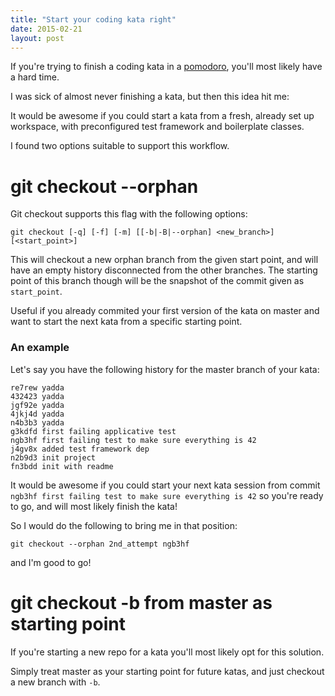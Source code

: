 ```yaml
---
title: "Start your coding kata right"
date: 2015-02-21
layout: post
---
```


If you're trying to finish a coding kata in a [pomodoro](https://pomodoro.cc/), you'll most likely have a hard time.

I was sick of almost never finishing a kata, but then this idea hit me:

It would be awesome if you could start a kata from a fresh, already set up workspace, with preconfigured test framework and boilerplate classes.

I found two options suitable to support this workflow.

# git checkout --orphan

Git checkout supports this flag with the following options:

```
git checkout [-q] [-f] [-m] [[-b|-B|--orphan] <new_branch>] [<start_point>]
```

This will checkout a new orphan branch from the given start point, and will have an empty history disconnected from the other branches.
The starting point of this branch though will be the snapshot of the commit given as `start_point`.


Useful if you already commited your first version of the kata on master and want to start the next kata from a specific starting point.

### An example

Let's say you have the following history for the master branch of your kata:

```
re7rew yadda
432423 yadda
jgf92e yadda
4jkj4d yadda
n4b3b3 yadda
g3kdfd first failing applicative test
ngb3hf first failing test to make sure everything is 42
j4gv8x added test framework dep
n2b9d3 init project
fn3bdd init with readme
```


It would be awesome if you could start your next kata session from commit `ngb3hf first failing test to make sure everything is 42` so you're ready to go, and will most likely finish the kata!

So I would do the following to bring me in that position:

```
git checkout --orphan 2nd_attempt ngb3hf
```

and I'm good to go!




# git checkout -b from master as starting point

If you're starting a new repo for a kata you'll most likely opt for this solution.

Simply treat master as your starting point for future katas, and just checkout a new branch with `-b`.
